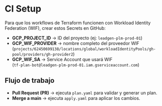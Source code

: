 # CI Setup

Para que los workflows de Terraform funcionen con Workload Identity Federation (WIF), crear estos Secrets en GitHub:

- **GCP_PROJECT_ID** → ID del proyecto (ej: `leadgen-plm-prod-01`)
- **GCP_WIF_PROVIDER** → nombre completo del proveedor WIF  
  (`projects/62450699138/locations/global/workloadIdentityPools/gh-pool/providers/gh-provider2`)
- **GCP_WIF_SA** → Service Account que usará WIF  
  (`tf-plan-bot@leadgen-plm-prod-01.iam.gserviceaccount.com`)

## Flujo de trabajo
- **Pull Request (PR)** → ejecuta `plan.yaml` para validar y generar un plan.  
- **Merge a main** → ejecuta `apply.yaml` para aplicar los cambios.  

